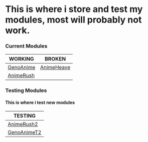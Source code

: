# This is where i store and test my modules, most will probably not work.

### Current Modules
| WORKING | BROKEN |
| ------- | ------- |
| [GenoAnime](https://raw.githubusercontent.com/SentientUmaru/modules/main/genoanime.json) | [AnimeHeave](https://raw.githubusercontent.com/SentientUmaru/modules/main/animeheaven.json)
| [AnimeRush](https://raw.githubusercontent.com/SentientUmaru/modules/main/animerush.json) |

### Testing Modules
#### This is where i test new modules
| TESTING |
| ------- |
| [AnimeRush2](https://raw.githubusercontent.com/SentientUmaru/modules/main/animerush2.json) |
| [GenoAnimeT2](https://raw.githubusercontent.com/SentientUmaru/modules/main/genoanimeT2.json) |